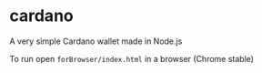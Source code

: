 # cardano

A very simple Cardano wallet made in Node.js

To run open `forBrowser/index.html` in a browser (Chrome stable)
